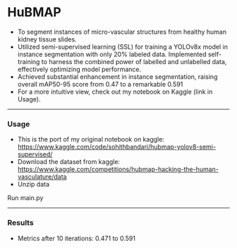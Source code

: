 # HuBMAP

- To segment instances of micro-vascular structures from healthy human kidney tissue slides.
- Utilized semi-supervised learning (SSL) for training a YOLOv8x model in instance segmentation with only 20% labeled data. Implemented self-training to harness the combined power of labelled and unlabelled data, effectively optimizing model performance.
- Achieved substantial enhancement in instance segmentation, raising overall mAP50-95 score from 0.47 to a remarkable 0.591
- For a more intuitive view, check out my notebook on Kaggle (link in Usage).

----
### Usage

- This is the port of my original notebook on kaggle: https://www.kaggle.com/code/sohithbandari/hubmap-yolov8-semi-supervised/
- Download the dataset from kaggle: https://www.kaggle.com/competitions/hubmap-hacking-the-human-vasculature/data
- Unzip data

Run main.py

----
### Results

- Metrics after 10 iterations: 0.471 to 0.591
